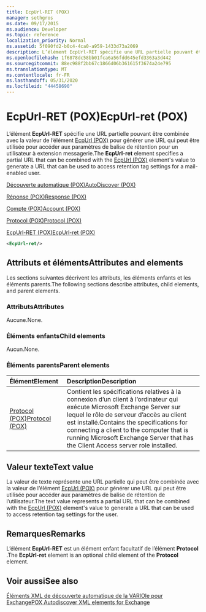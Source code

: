 ```yaml
---
title: EcpUrl-RET (POX)
manager: sethgros
ms.date: 09/17/2015
ms.audience: Developer
ms.topic: reference
localization_priority: Normal
ms.assetid: 5f090fd2-b0c4-4ca0-a959-1433d73a2069
description: L’élément EcpUrl-RET spécifie une URL partielle pouvant être combinée avec la valeur de l’élément EcpUrl (POX) pour générer une URL qui peut être utilisée pour accéder aux paramètres de balise de rétention pour un utilisateur à extension messagerie.
ms.openlocfilehash: 1f6878dc58bb01fca6a56fdd645efd3363a3d442
ms.sourcegitcommit: 88ec988f2bb67c1866d06b361615f3674a24e795
ms.translationtype: MT
ms.contentlocale: fr-FR
ms.lasthandoff: 05/31/2020
ms.locfileid: "44458690"
---
```

# <a name="ecpurl-ret-pox"></a><span data-ttu-id="2d46b-103">EcpUrl-RET (POX)</span><span class="sxs-lookup"><span data-stu-id="2d46b-103">EcpUrl-ret (POX)</span></span>

<span data-ttu-id="2d46b-104">L’élément **EcpUrl-RET** spécifie une URL partielle pouvant être combinée avec la valeur de l’élément [EcpUrl (POX)](ecpurl-pox.md) pour générer une URL qui peut être utilisée pour accéder aux paramètres de balise de rétention pour un utilisateur à extension messagerie.</span><span class="sxs-lookup"><span data-stu-id="2d46b-104">The **EcpUrl-ret** element specifies a partial URL that can be combined with the [EcpUrl (POX)](ecpurl-pox.md) element's value to generate a URL that can be used to access retention tag settings for a mail-enabled user.</span></span> 
  
[<span data-ttu-id="2d46b-105">Découverte automatique (POX)</span><span class="sxs-lookup"><span data-stu-id="2d46b-105">AutoDiscover (POX)</span></span>](autodiscover-pox.md)
  
[<span data-ttu-id="2d46b-106">Réponse (POX)</span><span class="sxs-lookup"><span data-stu-id="2d46b-106">Response (POX)</span></span>](response-pox.md)
  
[<span data-ttu-id="2d46b-107">Compte (POX)</span><span class="sxs-lookup"><span data-stu-id="2d46b-107">Account (POX)</span></span>](account-pox.md)
  
[<span data-ttu-id="2d46b-108">Protocol (POX)</span><span class="sxs-lookup"><span data-stu-id="2d46b-108">Protocol (POX)</span></span>](protocol-pox.md)
  
[<span data-ttu-id="2d46b-109">EcpUrl-RET (POX)</span><span class="sxs-lookup"><span data-stu-id="2d46b-109">EcpUrl-ret (POX)</span></span>](ecpurl-ret-pox.md)
  
```XML
<EcpUrl-ret/>
```

## <a name="attributes-and-elements"></a><span data-ttu-id="2d46b-110">Attributs et éléments</span><span class="sxs-lookup"><span data-stu-id="2d46b-110">Attributes and elements</span></span>

<span data-ttu-id="2d46b-111">Les sections suivantes décrivent les attributs, les éléments enfants et les éléments parents.</span><span class="sxs-lookup"><span data-stu-id="2d46b-111">The following sections describe attributes, child elements, and parent elements.</span></span>
  
### <a name="attributes"></a><span data-ttu-id="2d46b-112">Attributs</span><span class="sxs-lookup"><span data-stu-id="2d46b-112">Attributes</span></span>

<span data-ttu-id="2d46b-113">Aucune.</span><span class="sxs-lookup"><span data-stu-id="2d46b-113">None.</span></span>
  
### <a name="child-elements"></a><span data-ttu-id="2d46b-114">Éléments enfants</span><span class="sxs-lookup"><span data-stu-id="2d46b-114">Child elements</span></span>

<span data-ttu-id="2d46b-115">Aucun.</span><span class="sxs-lookup"><span data-stu-id="2d46b-115">None.</span></span>
  
### <a name="parent-elements"></a><span data-ttu-id="2d46b-116">Éléments parents</span><span class="sxs-lookup"><span data-stu-id="2d46b-116">Parent elements</span></span>

|<span data-ttu-id="2d46b-117">**Élément**</span><span class="sxs-lookup"><span data-stu-id="2d46b-117">**Element**</span></span>|<span data-ttu-id="2d46b-118">**Description**</span><span class="sxs-lookup"><span data-stu-id="2d46b-118">**Description**</span></span>|
|:-----|:-----|
|[<span data-ttu-id="2d46b-119">Protocol (POX)</span><span class="sxs-lookup"><span data-stu-id="2d46b-119">Protocol (POX)</span></span>](protocol-pox.md) <br/> |<span data-ttu-id="2d46b-120">Contient les spécifications relatives à la connexion d’un client à l’ordinateur qui exécute Microsoft Exchange Server sur lequel le rôle de serveur d’accès au client est installé.</span><span class="sxs-lookup"><span data-stu-id="2d46b-120">Contains the specifications for connecting a client to the computer that is running Microsoft Exchange Server that has the Client Access server role installed.</span></span>  <br/> |
   
## <a name="text-value"></a><span data-ttu-id="2d46b-121">Valeur texte</span><span class="sxs-lookup"><span data-stu-id="2d46b-121">Text value</span></span>

<span data-ttu-id="2d46b-122">La valeur de texte représente une URL partielle qui peut être combinée avec la valeur de l’élément [EcpUrl (POX)](ecpurl-pox.md) pour générer une URL qui peut être utilisée pour accéder aux paramètres de balise de rétention de l’utilisateur.</span><span class="sxs-lookup"><span data-stu-id="2d46b-122">The text value represents a partial URL that can be combined with the [EcpUrl (POX)](ecpurl-pox.md) element's value to generate a URL that can be used to access retention tag settings for the user.</span></span> 
  
## <a name="remarks"></a><span data-ttu-id="2d46b-123">Remarques</span><span class="sxs-lookup"><span data-stu-id="2d46b-123">Remarks</span></span>

<span data-ttu-id="2d46b-124">L’élément **EcpUrl-RET** est un élément enfant facultatif de l’élément **Protocol** .</span><span class="sxs-lookup"><span data-stu-id="2d46b-124">The **EcpUrl-ret** element is an optional child element of the **Protocol** element.</span></span> 
  
## <a name="see-also"></a><span data-ttu-id="2d46b-125">Voir aussi</span><span class="sxs-lookup"><span data-stu-id="2d46b-125">See also</span></span>



[<span data-ttu-id="2d46b-126">Éléments XML de découverte automatique de la VARIOle pour Exchange</span><span class="sxs-lookup"><span data-stu-id="2d46b-126">POX Autodiscover XML elements for Exchange</span></span>](pox-autodiscover-xml-elements-for-exchange.md)

